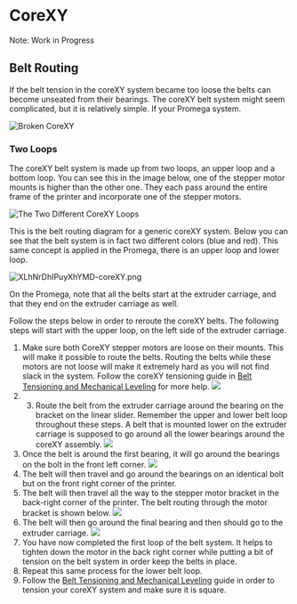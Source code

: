 # CoreXY

Note: Work in Progress

## Belt Routing

If the belt tension in the coreXY system became too loose the belts can become unseated from their bearings. The coreXY belt system might seem complicated, but it is relatively simple. If your Promega system.

![Broken CoreXY](../../.gitbook/assets/du9oh3djff1wxgft-brokencorexy.jpg)

### Two Loops

The coreXY belt system is made up from two loops, an upper loop and a bottom loop. You can see this in the image below, one of the stepper motor mounts is higher than the other one. They each pass around the entire frame of the printer and incorporate one of the stepper motors.

![The Two Different CoreXY Loops](../../.gitbook/assets/ucqjbgzgcby7c8vt-twoloops.jpg)

This is the belt routing diagram for a generic coreXY system. Below you can see that the belt system is in fact two different colors \(blue and red\). This same concept is applied in the Promega, there is an upper loop and lower loop.

![XLhNrDhIPuyXhYMD-coreXY.png](../../.gitbook/assets/xlhnrdhipuyxhymd-corexy.png)

On the Promega, note that all the belts start at the extruder carriage, and that they end on the extruder carriage as well.

Follow the steps below in order to reroute the coreXY belts. The following steps will start with the upper loop, on the left side of the extruder carriage.

1. Make sure both CoreXY stepper motors are loose on their mounts. This will make it possible to route the belts. Routing the belts while these motors are not loose will make it extremely hard as you will not find slack in the system. Follow the coreXY tensioning guide in [Belt Tensioning and Mechanical Leveling]() for more help.  ![](../../.gitbook/assets/thatsoneloosemotor.gif) 
2. 3. Route the belt from the extruder carriage around the bearing on the bracket on the linear slider. Remember the upper and lower belt loop throughout these steps. A belt that is mounted lower on the extruder carriage is supposed to go around all the lower bearings around the coreXY assembly.  ![](../../.gitbook/assets/beltaroundbearing.jpg) 
4. Once the belt is around the first bearing, it will go around the bearings on the bolt in the front left corner.  ![](../../.gitbook/assets/beltthroughsecondbearing.jpg) 
5. The belt will then travel and go around the bearings on an identical bolt but on the front right corner of the printer.
6. The belt will then travel all the way to the stepper motor bracket in the back-right corner of the printer. The belt routing through the motor bracket is shown below.  ![](../../.gitbook/assets/beltaroundbackrightextruderbracket.jpg) 
7. The belt will then go around the final bearing and then should go to the extruder carriage.  ![](../../.gitbook/assets/finalbearingupperloop.jpg) 
8. You have now completed the first loop of  the belt system. It helps to tighten down the motor in the back right corner while putting a bit of tension on the belt system in order keep the belts in place.
9. Repeat this same process for the lower belt loop.
10. Follow the [Belt Tensioning and Mechanical Leveling]() guide in order to tension your coreXY system and make sure it is square.



